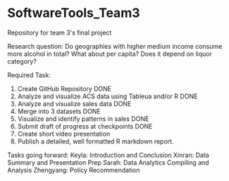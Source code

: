# SoftwareTools_Team3
Repository for team 3's final project

Research question: Do geographies with higher medium income consume more alcohol in total? What about per capita? Does it depend on liquor category?

Required Task:
 1. Create GitHub Repository DONE
 2. Analyze and visualize ACS data using Tableua and/or R DONE
 3. Analyze and visualize sales data DONE
 4. Merge into 3 datasets DONE
 5. Visualize and identify patterns in sales DONE
 6. Submit draft of progress at checkpoints DONE
 7. Create short video presentation
 8. Publish a detailed, well formatted R markdown report.
 
 Tasks going forward:
   Keyla: Introduction and Conclusion
   Xinran: Data Summary and Presentation Prep
   Sarah: Data Analytics Compiling and Analysis
   Zhengyang: Policy Recommendation
